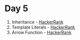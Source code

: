 # Day 5

1) Inheritance - [HackerRank](https://www.hackerrank.com/challenges/js10-inheritance/problem?isFullScreen=true)
2) Template Literals - [HackerRank](https://www.hackerrank.com/challenges/js10-template-literals/problem?isFullScreen=true)
3) Arrow Function - [HackerRank](https://www.hackerrank.com/challenges/js10-arrows/problem?isFullScreen=true)
